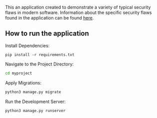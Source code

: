 This an application created to demonstrate a variety of typical security flaws in modern software. Information about the specific security flaws found in the application can be found [here](https://github.com/hakkajoe/cyber-security-course-app/blob/main/flaws.md). 

## How to run the application

Install Dependencies:

```pip install -r requirements.txt```

Navigate to the Project Directory:

```bash
cd myproject
```

Apply Migrations:

```bash
python3 manage.py migrate
```

Run the Development Server:

```bash
python3 manage.py runserver
```
